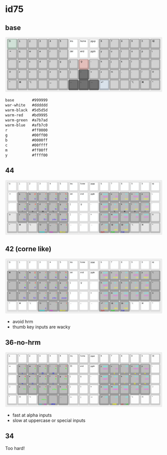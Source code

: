 # id75

## base
[![base](./base.png)](
  https://keyboard-layout-editor.com/##@@_c=%23a7b7ad%3B&=%E2%8E%8B&_c=%23999999%3B&=1&=2&=3&=4&=5&_c=%23dddddd%3B&=ins&=home&=pgup&_c=%23999999%3B&=6&=7&=8&=9&=0&=%E2%8C%AB%3B&@=%E2%87%A5&=q&=w&=e&=r&=t&_c=%23dddddd%3B&=%E2%8C%A6&=end&=pgdn&_c=%23999999%3B&=y&=u&=i&=o&=p&=%5C%3B&@=%60&=a&=s&=d&=f&=g&=%5B&_c=%23bd9995%3B&=%E2%87%AA&_c=%23999999%3B&=-&=h&=j&=k&=l&=%2F%3B&='%3B&@=%E2%87%A7&=z&=x&=c&=v&=b&=%5D&_c=%235d5d5d%3B&=%E2%86%91&_c=%23999999%3B&=%2F=&=z&=m&=,&=.&=%2F%2F&=%E2%87%A7%3B&@=%E2%8C%83&=%E2%8C%98&=%E2%8C%A5&_a:7%3B&=&_a:4%3B&=%E2%90%A3&_a:7%3B&=&_c=%235d5d5d&a:4%3B&=%E2%86%90&=%E2%86%93&=%E2%86%92&_c=%23afb7c0%3B&=%E2%86%A9&_c=%23999999&a:7%3B&=&=&_a:4%3B&=%E2%8C%A5&=%E2%8C%98&=%E2%8C%83
)
```
base        #999999
war-white   #dddddd
warm-black  #5d5d5d
warm-red    #bd9995
warm-green  #a7b7ad
warm-blue   #afb7c0
r           #ff0000
g           #00ff00
b           #0000ff
c           #00ffff
m           #ff00ff
y           #ffff00
```

## 44
[![44](./44.png)](
  https://keyboard-layout-editor.com/##@@_c=%23dddddd&f:2%3B&=%E2%8E%8B&=1&=2&=3&=4&=5&=ins&=home&=pgup&=6&=7&=8&=9&=0&=%E2%8C%AB%3B&@=%E2%87%A5&_c=%23999999&t=%23000000%0A%0A%23ff0000%0A%230000ff%0A%0A%0A%0A%2300ff00%3B&=q%0A%0A!%0Af1%0A%0A%0A%0A1&=w%0A%0A%2F@%0Af2%0A%0A%0A%0A2&=e%0A%0A%23%0Af3%0A%0A%0A%0A3&=r%0A%0A$%0Af4%0A%0A%0A%0A4&=t%0A%0A%25%0Af5%0A%0A%0A%0A5&_c=%23dddddd&t=%23000000%3B&=del&=end&=pgdn&_c=%23999999&t=%23000000%0A%0A%2300ffff%0A%23ffff00%0A%0A%0A%0A%23ff00ff%3B&=y%0A%0Apgup%0Argb%0A%0A%0A%0Apgup&_t=%23000000%0A%0A%0A%23ffff00%0A%0A%0A%0A%23ff00ff%3B&=u%0A%0A%0Amode%0A%0A%0A%0Ains&_t=%23000000%0A%0A%2300ffff%0A%23ffff00%0A%0A%0A%0A%23ff00ff%3B&=i%0A%0Am%E2%86%91%0Ahue%0A%0A%0A%0A%E2%86%91&=o%0A%0Am5%0Asat%0A%0A%0A%0Ahome&_t=%23000000%0A%0A%0A%23ffff00%0A%0A%0A%0A%23ff00ff%3B&=p%0A%0A%0Abright%0A%0A%0A%0Acaps&_c=%23dddddd&t=%23000000%3B&=%5C%3B&@=%60&_c=%23999999&t=%23000000%0A%0A%23ff0000%0A%230000ff%0A%0A%0A%0A%2300ff00%3B&=a%0A%0A%5E%0Af6%0A%E2%8C%83%0A%0A%0A6&=s%0A%0A%2F&%0Af7%0A%E2%87%A7%0A%0A%0A7&=d%0A%0A*%0Af8%0A%E2%8C%98%0A%0A%0A8&=f%0A%0A(%0Af9%0A%E2%8C%A5%0A%0A%0A9&=g%0A%0A)%0Af10%0A%0A%0A%0A0&_c=%23dddddd&t=%23000000%3B&=%5B&=%E2%87%AA&=-&_c=%23999999&t=%23000000%0A%0A%2300ffff%0A%23ffff00%0A%0A%0A%0A%23ff00ff%3B&=h%0A%0Apgdn%0Aspd%0A%0A%0A%0Apgdn&=j%0A%0Am%E2%86%90%0Aprev%0A%E2%8C%A5%0A%0A%0A%E2%86%90&=k%0A%0Am%E2%86%93%0Avol-%0A%E2%8C%98%0A%0A%0A%E2%86%93&=l%0A%0Am%E2%86%92%0Avol+%0A%E2%87%A7%0A%0A%0A%E2%86%92&=%2F%3B%0A%0Am4%0Anext%0A%E2%8C%83%0A%0A%0Aend&_c=%23dddddd&t=%23000000%3B&='%3B&@_c=%23bbbbbb%3B&=%E2%87%A7&_c=%23999999&t=%23000000%0A%0A%23ff0000%0A%230000ff%0A%0A%0A%0A%2300ff00%3B&=z%0A%0A~%0Af11%0A%0A%0A%0A%60&=x%0A%0A%2F_%0Af12%0A%0A%0A%0A-&=c%0A%0A+%0Af13%0A%0A%0A%0A%2F=&=v%0A%0A%7B%0Aprtsc%0A%0A%0A%0A%5B&=b%0A%0A%7D%0Apause%0A%0A%0A%0A%5D&_c=%23dddddd&t=%23000000%3B&=%5D&=%E2%86%91&=%2F=&_c=%23999999&t=%23000000%0A%0A%2300ffff%0A%0A%0A%0A%0A%23ff00ff%3B&=z%0A%0Aredo%0A%0A%0A%0A%0Aredo&=m%0A%0Apaste%0A%0A%0A%0A%0Apaste&=,%0A%0Acopy%0A%0A%0A%0A%0Acopy&=.%0A%0Acut%0A%0A%0A%0A%0Acut&=%2F%2F%0A%0Aundo%0A%0A%0A%0A%0Aundo&_c=%23bbbbbb&t=%23000000%3B&=%E2%87%A7%3B&@=%E2%8C%83&=%E2%8C%98&=%E2%8C%A5&_c=%23999999&t=%23000000%0A%0A%0A%230000ff%0A%2300ffff&a:0%3B&=%E2%8E%8B%0A%0A%0A%E2%89%A3%0AMedia&_t=%23000000%0A%0A%23ff0000%0A%0A%23ff00ff%0A%0A%0A%2300ff00%3B&=%E2%90%A3%0A%0A%22%0A%0ANav%0A%0A%0A'&_t=%23000000%0A%0A%23ff0000%0A%0A%23ffff00%0A%0A%0A%2300ff00%3B&=%E2%87%A5%0A%0A%7C%0A%0AMouse%0A%0A%0A%5C&_c=%23dddddd&t=%23000000&a:4%3B&=%E2%86%90&=%E2%86%93&=%E2%86%92&_c=%23999999&t=%23000000%0A%0A%2300ffff%0A%23ffff00%0A%23ff0000&a:0%3B&=%E2%86%A9%0A%0Am2%0Astop%0ASym&_t=%23000000%0A%0A%2300ffff%0A%23ffff00%0A%2300ff00%3B&=%E2%8C%AB%0A%0Am1%0Aplay%0ANum&_t=%23000000%0A%0A%2300ffff%0A%23ffff00%0A%230000ff%3B&=%E2%8C%A6%0A%0Am3%0Amute%0AFun&_c=%23bbbbbb&t=%23000000&a:4%3B&=%E2%8C%A5&=%E2%8C%98&=%E2%8C%83
)

## 42 (corne like)
[![42](./42.png)](
  https://keyboard-layout-editor.com/##@@_c=%23dddddd&f:2%3B&=%E2%8E%8B&=1&=2&=3&=4&=5&=ins&=home&=pgup&=6&=7&=8&=9&=0&=%E2%8C%AB%3B&@_c=%23999999%3B&=%E2%8C%98&_t=%23000000%0A%0A%23ff0000%0A%230000ff%0A%0A%0A%0A%2300ff00%3B&=q%0A%0A!%0Af1%0A%0A%0A%0A1&=w%0A%0A%2F@%0Af2%0A%0A%0A%0A2&=e%0A%0A%23%0Af3%0A%0A%0A%0A3&=r%0A%0A$%0Af4%0A%0A%0A%0A4&=t%0A%0A%25%0Af5%0A%0A%0A%0A5&_c=%23dddddd&t=%23000000%3B&=del&=end&=pgdn&_c=%23999999&t=%23000000%0A%0A%2300ffff%0A%23ffff00%0A%0A%0A%0A%23ff00ff%3B&=y%0A%0Apgup%0Argb%0A%0A%0A%0Apgup&_t=%23000000%0A%0A%0A%23ffff00%0A%0A%0A%0A%23ff00ff%3B&=u%0A%0A%0Amode%0A%0A%0A%0Ains&_t=%23000000%0A%0A%2300ffff%0A%23ffff00%0A%0A%0A%0A%23ff00ff%3B&=i%0A%0Am%E2%86%91%0Ahue%0A%0A%0A%0A%E2%86%91&=o%0A%0Am5%0Asat%0A%0A%0A%0Ahome&_t=%23000000%0A%0A%0A%23ffff00%0A%0A%0A%0A%23ff00ff%3B&=p%0A%0A%0Abright%0A%0A%0A%0Acaps&_t=%23000000%3B&=%E2%8C%A5%3B&@=%E2%8C%83&_t=%23000000%0A%0A%23ff0000%0A%230000ff%0A%0A%0A%0A%2300ff00%3B&=a%0A%0A%5E%0Af6%0A%0A%0A%0A6&=s%0A%0A%2F&%0Af7%0A%0A%0A%0A7&=d%0A%0A*%0Af8%0A%0A%0A%0A8&=f%0A%0A(%0Af9%0A%0A%0A%0A9&=g%0A%0A)%0Af10%0A%0A%0A%0A0&_c=%23dddddd&t=%23000000%3B&=%5B&=%E2%87%AA&=-&_c=%23999999&t=%23000000%0A%0A%2300ffff%0A%23ffff00%0A%0A%0A%0A%23ff00ff%3B&=h%0A%0Apgdn%0Aspd%0A%0A%0A%0Apgdn&=j%0A%0Am%E2%86%90%0Aprev%0A%0A%0A%0A%E2%86%90&=k%0A%0Am%E2%86%93%0Avol-%0A%0A%0A%0A%E2%86%93&=l%0A%0Am%E2%86%92%0Avol+%0A%0A%0A%0A%E2%86%92&=%2F%3B%0A%0Am4%0Anext%0A%0A%0A%0Aend&_t=%23000000%3B&=%E2%8C%83%3B&@=%E2%87%A7&_t=%23000000%0A%0A%23ff0000%0A%230000ff%0A%0A%0A%0A%2300ff00%3B&=z%0A%0A~%0Af11%0A%0A%0A%0A%60&=x%0A%0A%2F_%0Af12%0A%0A%0A%0A-&=c%0A%0A+%0Af13%0A%0A%0A%0A%2F=&=v%0A%0A%7B%0Aprtsc%0A%0A%0A%0A%5B&=b%0A%0A%7D%0Apause%0A%0A%0A%0A%5D&_c=%23dddddd&t=%23000000%3B&=%5D&=%E2%86%91&=%2F=&_c=%23999999&t=%23000000%0A%0A%2300ffff%0A%0A%0A%0A%0A%23ff00ff%3B&=z%0A%0Aredo%0A%0A%0A%0A%0Aredo&=m%0A%0Apaste%0A%0A%0A%0A%0Apaste&=,%0A%0Acopy%0A%0A%0A%0A%0Acopy&=.%0A%0Acut%0A%0A%0A%0A%0Acut&=%2F%2F%0A%0Aundo%0A%0A%0A%0A%0Aundo&_t=%23000000%3B&=%E2%87%A7%3B&@_c=%23dddddd%3B&=%E2%8C%83&=%E2%8C%98&=%E2%8C%A5&_c=%23999999&t=%23000000%0A%0A%0A%230000ff%0A%2300ffff&a:0%3B&=%E2%8E%8B%0A%0A%0A%E2%89%A3%0AMedia&_t=%23000000%0A%0A%23ff0000%0A%0A%23ff00ff%0A%0A%0A%2300ff00%3B&=%E2%90%A3%0A%0A%22%0A%0ANav%0A%0A%0A'&_t=%23000000%0A%0A%23ff0000%0A%0A%23ffff00%0A%0A%0A%2300ff00%3B&=%E2%87%A5%0A%0A%7C%0A%0AMouse%0A%0A%0A%5C&_c=%23dddddd&t=%23000000&a:4%3B&=%E2%86%90&=%E2%86%93&=%E2%86%92&_c=%23999999&t=%23000000%0A%0A%2300ffff%0A%23ffff00%0A%23ff0000&a:0%3B&=%E2%86%A9%0A%0Am2%0Astop%0ASym&_t=%23000000%0A%0A%2300ffff%0A%23ffff00%0A%2300ff00%3B&=%E2%8C%AB%0A%0Am1%0Aplay%0ANum&_t=%23000000%0A%0A%2300ffff%0A%23ffff00%0A%230000ff%3B&=%E2%8C%A6%0A%0Am3%0Amute%0AFun&_c=%23dddddd&t=%23000000&a:4%3B&=%E2%8C%A5&=%E2%8C%98&=%E2%8C%83
)
- avoid hrm
- thumb key inputs are wacky

## 36-no-hrm
[![36-no-hrm](./36-no-hrm.png)](
  https://keyboard-layout-editor.com/##@@_t=%23000000%0A%0A%0A%0A%23ffffff&f:2%3B&=%E2%8E%8B&_t=%23000000%3B&=1&=2&=3&=4&=5&=ins&=home&=pgup&=6&=7&=8&=9&=0&=%E2%8C%AB%3B&@=%E2%87%A5&_c=%23999999&t=%23000000%0A%0A%23ff0000%0A%0A%230000ff%0A%0A%0A%2300ff00%3B&=q%0A%0A1%0A%0A%E2%8E%8B%0A%0A%0Af1&=w%0A%0A2%0A%0A%E2%87%A5%0A%0A%0Af2&=e%0A%0A3%0A%0A%E2%8C%A6%0A%0A%0Af3&=r%0A%0A4%0A%0A%E2%8C%AB%0A%0A%0Af4&_t=%23000000%0A%0A%23ff0000%0A%0A%0A%0A%0A%2300ff00%3B&=t%0A%0A5%0A%0A%0A%0A%0Af5&_c=%23cccccc&t=%23000000%3B&=%E2%8C%A6&=end&=pgdn&_c=%23999999&t=%23000000%0A%0A%2300ffff%0A%0A%0A%0A%0A%23ff00ff%3B&=y%0A%0Apgup%0A%0A%0A%0A%0Apgup&_t=%23000000%0A%0A%2300ffff%0A%0A%23ffff00%0A%0A%0A%23ff00ff%3B&=u%0A%0A%0A%0A%E2%87%A7%0A%0A%0Ains&=i%0A%0Am%E2%86%91%0A%0A%E2%8C%83%0A%0A%0A%E2%86%91&=o%0A%0Am5%0A%0A%E2%87%A5%0A%0A%0Ahome&=p%0A%0A%0A%0A%E2%8E%8B%0A%0A%0Acaps&_c=%23cccccc&t=%23000000%3B&=%5C%3B&@=%60&_c=%23999999&t=%23000000%0A%0A%23ff0000%0A%0A%230000ff%0A%0A%0A%2300ff00%3B&=a%0A%0A6%0A%0A%E2%8C%A5%0A%0A%0Af6&=s%0A%0A7%0A%0A%E2%8C%98%0A%0A%0Af7&=d%0A%0A8%0A%0A%E2%8C%83%0A%0A%0Af8&=f%0A%0A9%0A%0A%E2%87%A7%0A%0A%0Af9&_t=%23000000%0A%0A%23ff0000%0A%0A%0A%0A%0A%2300ff00%3B&=g%0A%0A10%0A%0A%0A%0A%0Af10&_c=%23cccccc&t=%23000000%3B&=%5B&=%E2%87%AA&=-&_c=%23999999&t=%23000000%0A%0A%2300ffff%0A%0A%0A%0A%0A%23ff00ff%3B&=h%0A%0Apgdn%0A%0A%0A%0A%0Apgdn&_t=%23000000%0A%0A%2300ffff%0A%0A%23ffff00%0A%0A%0A%23ff00ff%3B&=j%0A%0Am%E2%86%90%0A%0A%E2%87%A7%0A%0A%0A%E2%86%90&=k%0A%0Am%E2%86%93%0A%0A%E2%8C%83%0A%0A%0A%E2%86%93&=l%0A%0Am%E2%86%92%0A%0A%E2%8C%98%0A%0A%0A%E2%86%92&=%2F%3B%0A%0Am4%0A%0A%E2%8C%A5%0A%0A%0Aend&_c=%23cccccc&t=%23000000%3B&='%3B&@=%E2%87%A7&_c=%23999999&t=%23000000%0A%0A%23ff0000%0A%0A%0A%0A%0A%2300ff00%3B&=z%0A%0A%60%0A%0A%0A%0A%0Af11&=x%0A%0A-%0A%0A%0A%0A%0Af12&=c%0A%0A%2F=%0A%0A%0A%0A%0Af13&=v%0A%0A%5B%0A%0A%0A%0A%0Aprtsc&=b%0A%0A%5D%0A%0A%0A%0A%0Apause&_c=%23cccccc&t=%23000000%3B&=%5D&=%E2%86%91&=%2F=&_c=%23999999&t=%23000000%0A%0A%2300ffff%0A%0A%0A%0A%0A%23ff00ff%3B&=z%0A%0Aredo%0A%0A%0A%0A%0Aredo&=m%0A%0Apaste%0A%0A%0A%0A%0Apaste&=,%0A%0Acopy%0A%0A%0A%0A%0Acopy&=.%0A%0Acut%0A%0A%0A%0A%0Acut&=%2F%2F%0A%0Aundo%0A%0A%0A%0A%0Aundo&_c=%23cccccc&t=%23000000%3B&=%E2%87%A7%3B&@=%E2%8C%83&_t=%23000000%0A%0A%23ff0000%0A%0A%0A%0A%0A%2300ff00%3B&=%E2%8C%98&=%E2%8C%A5&_c=%23999999&t=%23000000%0A%0A%23ff0000%0A%0A%2300ffff%0A%23ff00ff%0A%0A%2300ff00&a:0%3B&=%0A%0A%5C%0A%0AL1%0AL2%0A%0Amenu&_t=%23000000%0A%0A%23ff0000%0A%0A%230000ff%0A%0A%0A%2300ff00&a:4%3B&=%0A%0A'%0A%0AHRM&_t=%23000000%0A%0A%23ff0000%0A%0A%0A%0A%0A%2300ff00%3B&=%E2%90%A3&_c=%23cccccc&t=%23000000%3B&=%E2%86%90&=%E2%86%93&=%E2%86%92&_c=%23999999&t=%23000000%0A%0A%2300ffff%0A%0A%0A%0A%0A%23ff00ff%3B&=%E2%86%A9%0A%0Am2&_t=%23000000%0A%0A%2300ffff%0A%0A%23ffff00%0A%0A%0A%23ff00ff%3B&=%0A%0Am1%0A%0AHRM&_t=%23000000%0A%0A%2300ffff%0A%0A%23ff0000%0A%2300ff00%0A%0A%23ff00ff&a:0%3B&=%0A%0Am3%0A%0AL3%0AL4&_c=%23cccccc&t=%23000000&a:4%3B&=%E2%8C%A5&=%E2%8C%98&=%E2%8C%83
)
- fast at alpha inputs
- slow at uppercase or special inputs

## 34
Too hard!
